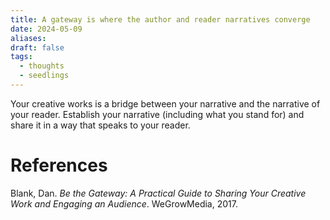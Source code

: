 ```yaml
---
title: A gateway is where the author and reader narratives converge
date: 2024-05-09
aliases: 
draft: false
tags:
  - thoughts
  - seedlings
---
```

Your creative works is a bridge between your narrative and the narrative of your reader. Establish your narrative (including what you stand for) and share it in a way that speaks to your reader.

# References

Blank, Dan. _Be the Gateway: A Practical Guide to Sharing Your Creative Work and Engaging an Audience_. WeGrowMedia, 2017.